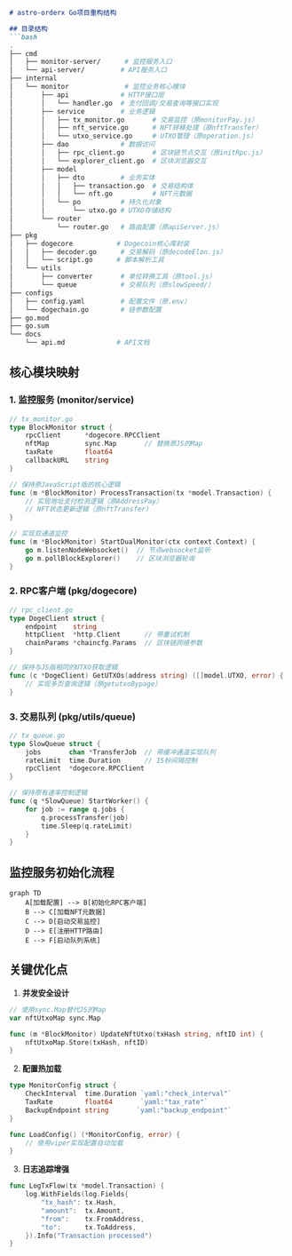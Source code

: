 
```markdown
# astro-orderx Go项目重构结构

## 目录结构
```bash
.
├── cmd
│   ├── monitor-server/      # 监控服务入口
│   └── api-server/         # API服务入口
├── internal
│   └── monitor              # 监控业务核心模块
│       ├── api             # HTTP接口层
│       │   └── handler.go  # 支付回调/交易查询等接口实现
│       ├── service         # 业务逻辑
│       │   ├── tx_monitor.go       # 交易监控（原monitorPay.js）
│       │   ├── nft_service.go      # NFT转移处理（原nftTransfer）
│       │   └── utxo_service.go     # UTXO管理（原operation.js）
│       ├── dao             # 数据访问
│       │   ├── rpc_client.go       # 区块链节点交互（原initRpc.js）
│       │   └── explorer_client.go  # 区块浏览器交互
│       ├── model
│       │   ├── dto         # 业务实体
│       │   │   ├── transaction.go  # 交易结构体
│       │   │   └── nft.go          # NFT元数据
│       │   └── po          # 持久化对象
│       │       └── utxo.go # UTXO存储结构
│       └── router
│           └── router.go   # 路由配置（原apiServer.js）
├── pkg
│   ├── dogecore           # Dogecoin核心库封装
│   │   ├── decoder.go      # 交易解码（原decodeElon.js）
│   │   └── script.go      # 脚本解析工具
│   └── utils
│       ├── converter       # 单位转换工具（原tool.js）
│       └── queue           # 交易队列（原slowSpeed/）
├── configs
│   ├── config.yaml         # 配置文件（原.env）
│   └── dogechain.go        # 链参数配置
├── go.mod
├── go.sum
└── docs
    └── api.md             # API文档
```

## 核心模块映射

### 1. 监控服务 (monitor/service)

```go
// tx_monitor.go
type BlockMonitor struct {
    rpcClient      *dogecore.RPCClient
    nftMap         sync.Map       // 替换原JS的Map
    taxRate        float64
    callbackURL    string
}

// 保持原JavaScript版的核心逻辑
func (m *BlockMonitor) ProcessTransaction(tx *model.Transaction) {
    // 实现地址支付检测逻辑（原AddressPay）
    // NFT状态更新逻辑（原nftTransfer）
}

// 实现双通道监控
func (m *BlockMonitor) StartDualMonitor(ctx context.Context) {
    go m.listenNodeWebsocket()  // 节点websocket监听
    go m.pollBlockExplorer()    // 区块浏览器轮询
}
```

### 2. RPC客户端 (pkg/dogecore)

```go
// rpc_client.go
type DogeClient struct {
    endpoint    string
    httpClient  *http.Client      // 带重试机制
    chainParams *chaincfg.Params  // 区块链网络参数
}

// 保持与JS版相同的UTXO获取逻辑
func (c *DogeClient) GetUTXOs(address string) ([]model.UTXO, error) {
    // 实现多页查询逻辑（原getutxoBypage）
}
```

### 3. 交易队列 (pkg/utils/queue)

```go
// tx_queue.go
type SlowQueue struct {
    jobs       chan *TransferJob  // 带缓冲通道实现队列
    rateLimit  time.Duration      // 15秒间隔控制
    rpcClient  *dogecore.RPCClient
}

// 保持原有速率控制逻辑
func (q *SlowQueue) StartWorker() {
    for job := range q.jobs {
        q.processTransfer(job)
        time.Sleep(q.rateLimit)
    }
}
```

## 监控服务初始化流程

```mermaid
graph TD
    A[加载配置] --> B[初始化RPC客户端]
    B --> C[加载NFT元数据]
    C --> D[启动交易监控]
    D --> E[注册HTTP路由]
    E --> F[启动队列系统]
```

## 关键优化点

1. **并发安全设计**

```go
// 使用sync.Map替代JS的Map
var nftUtxoMap sync.Map

func (m *BlockMonitor) UpdateNftUtxo(txHash string, nftID int) {
    nftUtxoMap.Store(txHash, nftID) 
}
```

2. **配置热加载**

```go
type MonitorConfig struct {
    CheckInterval  time.Duration `yaml:"check_interval"`
    TaxRate        float64       `yaml:"tax_rate"`
    BackupEndpoint string       `yaml:"backup_endpoint"`
}

func LoadConfig() (*MonitorConfig, error) {
    // 使用viper实现配置自动加载
}
```

3. **日志追踪增强**

```go
func LogTxFlow(tx *model.Transaction) {
    log.WithFields(log.Fields{
        "tx_hash": tx.Hash,
        "amount":  tx.Amount,
        "from":    tx.FromAddress,
        "to":      tx.ToAddress,
    }).Info("Transaction processed")
}
```


